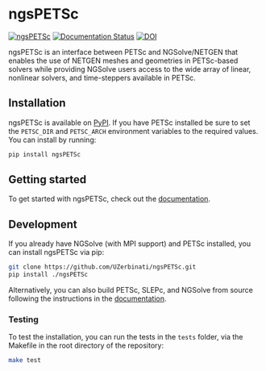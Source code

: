 # ngsPETSc
[![ngsPETSc](https://github.com/UZerbinati/ngsPETSc/actions/workflows/ngsPETSc.yml/badge.svg)](https://github.com/UZerbinati/ngsPETSc/actions/workflows/ngsPETSc.yml)
[![Documentation Status](https://readthedocs.org/projects/ngspetsc/badge/?version=latest)](https://ngspetsc.readthedocs.io/en/latest/?badge=latest)
[![DOI](https://joss.theoj.org/papers/10.21105/joss.07359/status.svg)](https://doi.org/10.21105/joss.07359)

ngsPETSc is an interface between PETSc and NGSolve/NETGEN that enables the use of NETGEN meshes and geometries in PETSc-based solvers while providing NGSolve users access to the wide array of linear, nonlinear solvers, and time-steppers available in PETSc.

## Installation
ngsPETSc is available on [PyPI](https://pypi.org/project/ngsPETSc/).
If you have PETSc installed be sure to set the `PETSC_DIR` and `PETSC_ARCH` environment variables to the required values.
You can install by running:
```bash
pip install ngsPETSc
```

## Getting started
To get started with ngsPETSc, check out the [documentation](https://ngspetsc.readthedocs.io/en/latest/).

## Development
If you already have NGSolve (with MPI support) and PETSc installed, you can install ngsPETSc via pip:
```bash
git clone https://github.com/UZerbinati/ngsPETSc.git
pip install ./ngsPETSc
```
Alternatively, you can also build PETSc, SLEPc, and NGSolve from source following the instructions in the [documentation](https://ngspetsc.readthedocs.io/en/latest/install.html).

### Testing
To test the installation, you can run the tests in the `tests` folder, via the Makefile in the root directory of the repository:
```bash
make test
```
